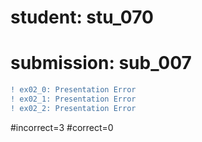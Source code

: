 # student: stu_070
# submission: sub_007

```diff
! ex02_0: Presentation Error
! ex02_1: Presentation Error
! ex02_2: Presentation Error
```
#incorrect=3
#correct=0
